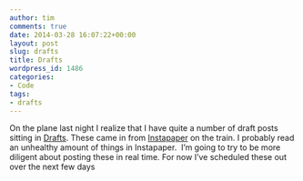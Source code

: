 ```yaml
---
author: tim
comments: true
date: 2014-03-28 16:07:22+00:00
layout: post
slug: drafts
title: Drafts
wordpress_id: 1486
categories:
- Code
tags:
- drafts
---
```


On the plane last night I realize that I have quite a number of draft posts sitting in [Drafts](https://itunes.apple.com/us/app/weather-notifications/id704052114?ls=1&mt=8&uo=4&at=11l4Cf&ct=blog). These came in from [Instapaper](https://itunes.apple.com/en/app/instapaper/id288545208?mt=8&uo=4&at=11l4Cf&ct=blog) on the train. I probably read an unhealthy amount of things in Instapaper.  I’m going to try to be more diligent about posting these in real time. For now I’ve scheduled these out over the next few days
